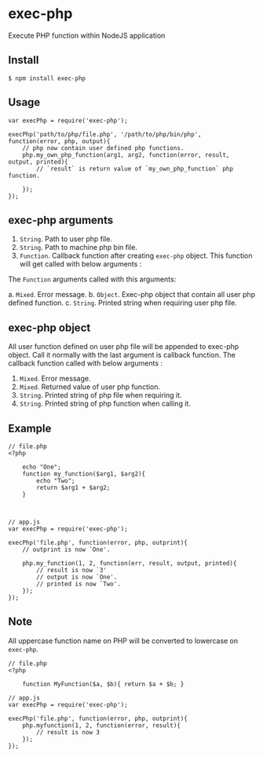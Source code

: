 exec-php
========

Execute PHP function within NodeJS application

Install
-------

    $ npm install exec-php

Usage
-----

    var execPhp = require('exec-php');

    execPhp('path/to/php/file.php', '/path/to/php/bin/php', function(error, php, output){
        // php now contain user defined php functions.
        php.my_own_php_function(arg1, arg2, function(error, result, output, printed){
            // `result` is return value of `my_own_php_function` php function.
            
        });
    });

exec-php arguments
------------------

1. `String`. Path to user php file.
2. `String`. Path to machine php bin file.
3. `Function`. Callback function after creating `exec-php` object. This function will get called with below arguments :

The `Function` arguments called with this arguments:

a. `Mixed`. Error message.
b. `Object`. Exec-php object that contain all user php defined function.
c. `String`. Printed string when requiring user php file.
    
exec-php object
---------------

All user function defined on user php file will be appended to exec-php object.
Call it normally with the last argument is callback function. The callback 
function called with below arguments :

1. `Mixed`. Error message.
2. `Mixed`. Returned value of user php function.
3. `String`. Printed string of php file when requiring it.
4. `String`. Printed string of php function when calling it.

Example
-------

    // file.php
    <?php
        
        echo "One";
        function my_function($arg1, $arg2){
            echo "Two";
            return $arg1 + $arg2;
        }
    
    
    
    // app.js
    var execPhp = require('exec-php');
    
    execPhp('file.php', function(error, php, outprint){
        // outprint is now `One'.
        
        php.my_function(1, 2, function(err, result, output, printed){
            // result is now `3'
            // output is now `One'.
            // printed is now `Two'.
        });
    });

Note
----

All uppercase function name on PHP will be converted to lowercase on `exec-php`.

    // file.php
    <?php
    
        function MyFunction($a, $b){ return $a + $b; }
    
    // app.js 
    var execPhp = require('exec-php');
    
    execPhp('file.php', function(error, php, outprint){
        php.myfunction(1, 2, function(error, result){
            // result is now 3
        });
    });